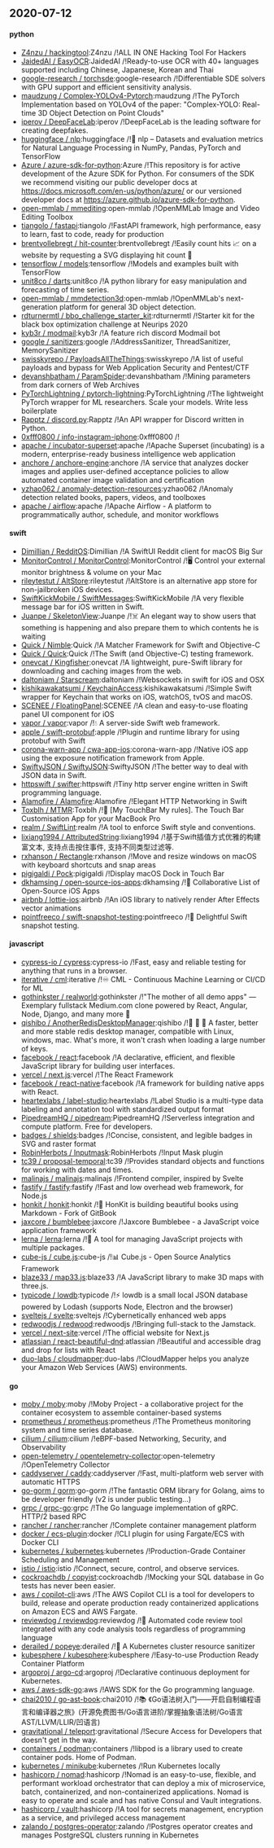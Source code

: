 ## 2020-07-12

#### python
* [Z4nzu / hackingtool](https://github.com/Z4nzu/hackingtool):Z4nzu /!ALL IN ONE Hacking Tool For Hackers
* [JaidedAI / EasyOCR](https://github.com/JaidedAI/EasyOCR):JaidedAI /!Ready-to-use OCR with 40+ languages supported including Chinese, Japanese, Korean and Thai
* [google-research / torchsde](https://github.com/google-research/torchsde):google-research /!Differentiable SDE solvers with GPU support and efficient sensitivity analysis.
* [maudzung / Complex-YOLOv4-Pytorch](https://github.com/maudzung/Complex-YOLOv4-Pytorch):maudzung /!The PyTorch Implementation based on YOLOv4 of the paper: "Complex-YOLO: Real-time 3D Object Detection on Point Clouds"
* [iperov / DeepFaceLab](https://github.com/iperov/DeepFaceLab):iperov /!DeepFaceLab is the leading software for creating deepfakes.
* [huggingface / nlp](https://github.com/huggingface/nlp):huggingface /!🤗
nlp – Datasets and evaluation metrics for Natural Language Processing in NumPy, Pandas, PyTorch and TensorFlow
* [Azure / azure-sdk-for-python](https://github.com/Azure/azure-sdk-for-python):Azure /!This repository is for active development of the Azure SDK for Python. For consumers of the SDK we recommend visiting our public developer docs at https://docs.microsoft.com/en-us/python/azure/ or our versioned developer docs at https://azure.github.io/azure-sdk-for-python.
* [open-mmlab / mmediting](https://github.com/open-mmlab/mmediting):open-mmlab /!OpenMMLab Image and Video Editing Toolbox
* [tiangolo / fastapi](https://github.com/tiangolo/fastapi):tiangolo /!FastAPI framework, high performance, easy to learn, fast to code, ready for production
* [brentvollebregt / hit-counter](https://github.com/brentvollebregt/hit-counter):brentvollebregt /!Easily count hits
📈
on a website by requesting a SVG displaying hit count
🎯
* [tensorflow / models](https://github.com/tensorflow/models):tensorflow /!Models and examples built with TensorFlow
* [unit8co / darts](https://github.com/unit8co/darts):unit8co /!A python library for easy manipulation and forecasting of time series.
* [open-mmlab / mmdetection3d](https://github.com/open-mmlab/mmdetection3d):open-mmlab /!OpenMMLab's next-generation platform for general 3D object detection.
* [rdturnermtl / bbo_challenge_starter_kit](https://github.com/rdturnermtl/bbo_challenge_starter_kit):rdturnermtl /!Starter kit for the black box optimization challenge at Neurips 2020
* [kyb3r / modmail](https://github.com/kyb3r/modmail):kyb3r /!A feature rich discord Modmail bot
* [google / sanitizers](https://github.com/google/sanitizers):google /!AddressSanitizer, ThreadSanitizer, MemorySanitizer
* [swisskyrepo / PayloadsAllTheThings](https://github.com/swisskyrepo/PayloadsAllTheThings):swisskyrepo /!A list of useful payloads and bypass for Web Application Security and Pentest/CTF
* [devanshbatham / ParamSpider](https://github.com/devanshbatham/ParamSpider):devanshbatham /!Mining parameters from dark corners of Web Archives
* [PyTorchLightning / pytorch-lightning](https://github.com/PyTorchLightning/pytorch-lightning):PyTorchLightning /!The lightweight PyTorch wrapper for ML researchers. Scale your models. Write less boilerplate
* [Rapptz / discord.py](https://github.com/Rapptz/discord.py):Rapptz /!An API wrapper for Discord written in Python.
* [0xfff0800 / info-instagram-iphone](https://github.com/0xfff0800/info-instagram-iphone):0xfff0800 /!
* [apache / incubator-superset](https://github.com/apache/incubator-superset):apache /!Apache Superset (incubating) is a modern, enterprise-ready business intelligence web application
* [anchore / anchore-engine](https://github.com/anchore/anchore-engine):anchore /!A service that analyzes docker images and applies user-defined acceptance policies to allow automated container image validation and certification
* [yzhao062 / anomaly-detection-resources](https://github.com/yzhao062/anomaly-detection-resources):yzhao062 /!Anomaly detection related books, papers, videos, and toolboxes
* [apache / airflow](https://github.com/apache/airflow):apache /!Apache Airflow - A platform to programmatically author, schedule, and monitor workflows

#### swift
* [Dimillian / RedditOS](https://github.com/Dimillian/RedditOS):Dimillian /!A SwiftUI Reddit client for macOS Big Sur
* [MonitorControl / MonitorControl](https://github.com/MonitorControl/MonitorControl):MonitorControl /!🖥
Control your external monitor brightness & volume on your Mac
* [rileytestut / AltStore](https://github.com/rileytestut/AltStore):rileytestut /!AltStore is an alternative app store for non-jailbroken iOS devices.
* [SwiftKickMobile / SwiftMessages](https://github.com/SwiftKickMobile/SwiftMessages):SwiftKickMobile /!A very flexible message bar for iOS written in Swift.
* [Juanpe / SkeletonView](https://github.com/Juanpe/SkeletonView):Juanpe /!☠️
An elegant way to show users that something is happening and also prepare them to which contents he is waiting
* [Quick / Nimble](https://github.com/Quick/Nimble):Quick /!A Matcher Framework for Swift and Objective-C
* [Quick / Quick](https://github.com/Quick/Quick):Quick /!The Swift (and Objective-C) testing framework.
* [onevcat / Kingfisher](https://github.com/onevcat/Kingfisher):onevcat /!A lightweight, pure-Swift library for downloading and caching images from the web.
* [daltoniam / Starscream](https://github.com/daltoniam/Starscream):daltoniam /!Websockets in swift for iOS and OSX
* [kishikawakatsumi / KeychainAccess](https://github.com/kishikawakatsumi/KeychainAccess):kishikawakatsumi /!Simple Swift wrapper for Keychain that works on iOS, watchOS, tvOS and macOS.
* [SCENEE / FloatingPanel](https://github.com/SCENEE/FloatingPanel):SCENEE /!A clean and easy-to-use floating panel UI component for iOS
* [vapor / vapor](https://github.com/vapor/vapor):vapor /!💧
A server-side Swift web framework.
* [apple / swift-protobuf](https://github.com/apple/swift-protobuf):apple /!Plugin and runtime library for using protobuf with Swift
* [corona-warn-app / cwa-app-ios](https://github.com/corona-warn-app/cwa-app-ios):corona-warn-app /!Native iOS app using the exposure notification framework from Apple.
* [SwiftyJSON / SwiftyJSON](https://github.com/SwiftyJSON/SwiftyJSON):SwiftyJSON /!The better way to deal with JSON data in Swift.
* [httpswift / swifter](https://github.com/httpswift/swifter):httpswift /!Tiny http server engine written in Swift programming language.
* [Alamofire / Alamofire](https://github.com/Alamofire/Alamofire):Alamofire /!Elegant HTTP Networking in Swift
* [Toxblh / MTMR](https://github.com/Toxblh/MTMR):Toxblh /!🌟
[My TouchBar My rules]. The Touch Bar Customisation App for your MacBook Pro
* [realm / SwiftLint](https://github.com/realm/SwiftLint):realm /!A tool to enforce Swift style and conventions.
* [lixiang1994 / AttributedString](https://github.com/lixiang1994/AttributedString):lixiang1994 /!基于Swift插值方式优雅的构建富文本, 支持点击按住事件, 支持不同类型过滤等.
* [rxhanson / Rectangle](https://github.com/rxhanson/Rectangle):rxhanson /!Move and resize windows on macOS with keyboard shortcuts and snap areas
* [pigigaldi / Pock](https://github.com/pigigaldi/Pock):pigigaldi /!Display macOS Dock in Touch Bar
* [dkhamsing / open-source-ios-apps](https://github.com/dkhamsing/open-source-ios-apps):dkhamsing /!📱
Collaborative List of Open-Source iOS Apps
* [airbnb / lottie-ios](https://github.com/airbnb/lottie-ios):airbnb /!An iOS library to natively render After Effects vector animations
* [pointfreeco / swift-snapshot-testing](https://github.com/pointfreeco/swift-snapshot-testing):pointfreeco /!📸
Delightful Swift snapshot testing.

#### javascript
* [cypress-io / cypress](https://github.com/cypress-io/cypress):cypress-io /!Fast, easy and reliable testing for anything that runs in a browser.
* [iterative / cml](https://github.com/iterative/cml):iterative /!♾️
CML - Continuous Machine Learning or CI/CD for ML
* [gothinkster / realworld](https://github.com/gothinkster/realworld):gothinkster /!"The mother of all demo apps" — Exemplary fullstack Medium.com clone powered by React, Angular, Node, Django, and many more
🏅
* [qishibo / AnotherRedisDesktopManager](https://github.com/qishibo/AnotherRedisDesktopManager):qishibo /!🚀
🚀
🚀
A faster, better and more stable redis desktop manager, compatible with Linux, windows, mac. What's more, it won't crash when loading a large number of keys.
* [facebook / react](https://github.com/facebook/react):facebook /!A declarative, efficient, and flexible JavaScript library for building user interfaces.
* [vercel / next.js](https://github.com/vercel/next.js):vercel /!The React Framework
* [facebook / react-native](https://github.com/facebook/react-native):facebook /!A framework for building native apps with React.
* [heartexlabs / label-studio](https://github.com/heartexlabs/label-studio):heartexlabs /!Label Studio is a multi-type data labeling and annotation tool with standardized output format
* [PipedreamHQ / pipedream](https://github.com/PipedreamHQ/pipedream):PipedreamHQ /!Serverless integration and compute platform. Free for developers.
* [badges / shields](https://github.com/badges/shields):badges /!Concise, consistent, and legible badges in SVG and raster format
* [RobinHerbots / Inputmask](https://github.com/RobinHerbots/Inputmask):RobinHerbots /!Input Mask plugin
* [tc39 / proposal-temporal](https://github.com/tc39/proposal-temporal):tc39 /!Provides standard objects and functions for working with dates and times.
* [malinajs / malinajs](https://github.com/malinajs/malinajs):malinajs /!Frontend compiler, inspired by Svelte
* [fastify / fastify](https://github.com/fastify/fastify):fastify /!Fast and low overhead web framework, for Node.js
* [honkit / honkit](https://github.com/honkit/honkit):honkit /!📖
HonKit is building beautiful books using Markdown - Fork of GitBook
* [jaxcore / bumblebee](https://github.com/jaxcore/bumblebee):jaxcore /!Jaxcore Bumblebee - a JavaScript voice application framework
* [lerna / lerna](https://github.com/lerna/lerna):lerna /!🐉
A tool for managing JavaScript projects with multiple packages.
* [cube-js / cube.js](https://github.com/cube-js/cube.js):cube-js /!📊
Cube.js - Open Source Analytics Framework
* [blaze33 / map33.js](https://github.com/blaze33/map33.js):blaze33 /!A JavaScript library to make 3D maps with three.js.
* [typicode / lowdb](https://github.com/typicode/lowdb):typicode /!⚡️
lowdb is a small local JSON database powered by Lodash (supports Node, Electron and the browser)
* [sveltejs / svelte](https://github.com/sveltejs/svelte):sveltejs /!Cybernetically enhanced web apps
* [redwoodjs / redwood](https://github.com/redwoodjs/redwood):redwoodjs /!Bringing full-stack to the Jamstack.
* [vercel / next-site](https://github.com/vercel/next-site):vercel /!The official website for Next.js
* [atlassian / react-beautiful-dnd](https://github.com/atlassian/react-beautiful-dnd):atlassian /!Beautiful and accessible drag and drop for lists with React
* [duo-labs / cloudmapper](https://github.com/duo-labs/cloudmapper):duo-labs /!CloudMapper helps you analyze your Amazon Web Services (AWS) environments.

#### go
* [moby / moby](https://github.com/moby/moby):moby /!Moby Project - a collaborative project for the container ecosystem to assemble container-based systems
* [prometheus / prometheus](https://github.com/prometheus/prometheus):prometheus /!The Prometheus monitoring system and time series database.
* [cilium / cilium](https://github.com/cilium/cilium):cilium /!eBPF-based Networking, Security, and Observability
* [open-telemetry / opentelemetry-collector](https://github.com/open-telemetry/opentelemetry-collector):open-telemetry /!OpenTelemetry Collector
* [caddyserver / caddy](https://github.com/caddyserver/caddy):caddyserver /!Fast, multi-platform web server with automatic HTTPS
* [go-gorm / gorm](https://github.com/go-gorm/gorm):go-gorm /!The fantastic ORM library for Golang, aims to be developer friendly (v2 is under public testing...)
* [grpc / grpc-go](https://github.com/grpc/grpc-go):grpc /!The Go language implementation of gRPC. HTTP/2 based RPC
* [rancher / rancher](https://github.com/rancher/rancher):rancher /!Complete container management platform
* [docker / ecs-plugin](https://github.com/docker/ecs-plugin):docker /!CLI plugin for using Fargate/ECS with Docker CLI
* [kubernetes / kubernetes](https://github.com/kubernetes/kubernetes):kubernetes /!Production-Grade Container Scheduling and Management
* [istio / istio](https://github.com/istio/istio):istio /!Connect, secure, control, and observe services.
* [cockroachdb / copyist](https://github.com/cockroachdb/copyist):cockroachdb /!Mocking your SQL database in Go tests has never been easier.
* [aws / copilot-cli](https://github.com/aws/copilot-cli):aws /!The AWS Copilot CLI is a tool for developers to build, release and operate production ready containerized applications on Amazon ECS and AWS Fargate.
* [reviewdog / reviewdog](https://github.com/reviewdog/reviewdog):reviewdog /!🐶
Automated code review tool integrated with any code analysis tools regardless of programming language
* [derailed / popeye](https://github.com/derailed/popeye):derailed /!👀
A Kubernetes cluster resource sanitizer
* [kubesphere / kubesphere](https://github.com/kubesphere/kubesphere):kubesphere /!Easy-to-use Production Ready Container Platform
* [argoproj / argo-cd](https://github.com/argoproj/argo-cd):argoproj /!Declarative continuous deployment for Kubernetes.
* [aws / aws-sdk-go](https://github.com/aws/aws-sdk-go):aws /!AWS SDK for the Go programming language.
* [chai2010 / go-ast-book](https://github.com/chai2010/go-ast-book):chai2010 /!📚
《Go语法树入门——开启自制编程语言和编译器之旅》(开源免费图书/Go语言进阶/掌握抽象语法树/Go语言AST/LLVM/LLIR/凹语言)
* [gravitational / teleport](https://github.com/gravitational/teleport):gravitational /!Secure Access for Developers that doesn't get in the way.
* [containers / podman](https://github.com/containers/podman):containers /!libpod is a library used to create container pods. Home of Podman.
* [kubernetes / minikube](https://github.com/kubernetes/minikube):kubernetes /!Run Kubernetes locally
* [hashicorp / nomad](https://github.com/hashicorp/nomad):hashicorp /!Nomad is an easy-to-use, flexible, and performant workload orchestrator that can deploy a mix of microservice, batch, containerized, and non-containerized applications. Nomad is easy to operate and scale and has native Consul and Vault integrations.
* [hashicorp / vault](https://github.com/hashicorp/vault):hashicorp /!A tool for secrets management, encryption as a service, and privileged access management
* [zalando / postgres-operator](https://github.com/zalando/postgres-operator):zalando /!Postgres operator creates and manages PostgreSQL clusters running in Kubernetes
